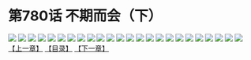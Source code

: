 # 第780话 不期而会（下）
![](https://mhpic.xiaomingtaiji.net/comic/D/斗破苍穹/第780话F1_262446/1.jpg-zymk.middle.webp)
![](https://mhpic.xiaomingtaiji.net/comic/D/斗破苍穹/第780话F1_262446/2.jpg-zymk.middle.webp)
![](https://mhpic.xiaomingtaiji.net/comic/D/斗破苍穹/第780话F1_262446/3.jpg-zymk.middle.webp)
![](https://mhpic.xiaomingtaiji.net/comic/D/斗破苍穹/第780话F1_262446/4.jpg-zymk.middle.webp)
![](https://mhpic.xiaomingtaiji.net/comic/D/斗破苍穹/第780话F1_262446/5.jpg-zymk.middle.webp)
![](https://mhpic.xiaomingtaiji.net/comic/D/斗破苍穹/第780话F1_262446/6.jpg-zymk.middle.webp)
![](https://mhpic.xiaomingtaiji.net/comic/D/斗破苍穹/第780话F1_262446/7.jpg-zymk.middle.webp)
![](https://mhpic.xiaomingtaiji.net/comic/D/斗破苍穹/第780话F1_262446/8.jpg-zymk.middle.webp)
![](https://mhpic.xiaomingtaiji.net/comic/D/斗破苍穹/第780话F1_262446/9.jpg-zymk.middle.webp)
![](https://mhpic.xiaomingtaiji.net/comic/D/斗破苍穹/第780话F1_262446/10.jpg-zymk.middle.webp)
![](https://mhpic.xiaomingtaiji.net/comic/D/斗破苍穹/第780话F1_262446/11.jpg-zymk.middle.webp)
![](https://mhpic.xiaomingtaiji.net/comic/D/斗破苍穹/第780话F1_262446/12.jpg-zymk.middle.webp)
![](https://mhpic.xiaomingtaiji.net/comic/D/斗破苍穹/第780话F1_262446/13.jpg-zymk.middle.webp)
![](https://mhpic.xiaomingtaiji.net/comic/D/斗破苍穹/第780话F1_262446/14.jpg-zymk.middle.webp)
![](https://mhpic.xiaomingtaiji.net/comic/D/斗破苍穹/第780话F1_262446/15.jpg-zymk.middle.webp)
![](https://mhpic.xiaomingtaiji.net/comic/D/斗破苍穹/第780话F1_262446/16.jpg-zymk.middle.webp)
![](https://mhpic.xiaomingtaiji.net/comic/D/斗破苍穹/第780话F1_262446/17.jpg-zymk.middle.webp)
![](https://mhpic.xiaomingtaiji.net/comic/D/斗破苍穹/第780话F1_262446/18.jpg-zymk.middle.webp)
![](https://mhpic.xiaomingtaiji.net/comic/D/斗破苍穹/第780话F1_262446/19.jpg-zymk.middle.webp)
![](https://mhpic.xiaomingtaiji.net/comic/D/斗破苍穹/第780话F1_262446/20.jpg-zymk.middle.webp)
![](https://mhpic.xiaomingtaiji.net/comic/D/斗破苍穹/第780话F1_262446/21.jpg-zymk.middle.webp)
![](https://mhpic.xiaomingtaiji.net/comic/D/斗破苍穹/第780话F1_262446/22.jpg-zymk.middle.webp)
![](https://mhpic.xiaomingtaiji.net/comic/D/斗破苍穹/第780话F1_262446/23.jpg-zymk.middle.webp)
![](https://mhpic.xiaomingtaiji.net/comic/D/斗破苍穹/第780话F1_262446/24.jpg-zymk.middle.webp)
[【上一章】](./783.md)
[【目录】](./READMD.md)
[【下一章】](./785.md)
